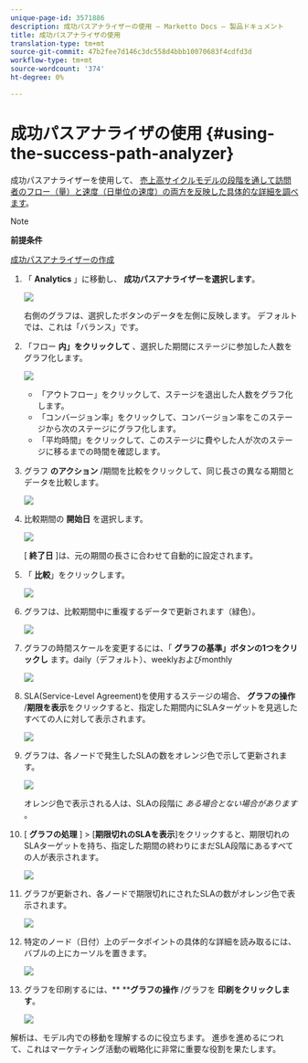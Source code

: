 ```yaml
---
unique-page-id: 3571886
description: 成功パスアナライザーの使用 — Marketto Docs — 製品ドキュメント
title: 成功パスアナライザの使用
translation-type: tm+mt
source-git-commit: 47b2fee7d146c3dc558d4bbb10070683f4cdfd3d
workflow-type: tm+mt
source-wordcount: '374'
ht-degree: 0%

---
```



# 成功パスアナライザの使用 {#using-the-success-path-analyzer}

成功パスアナライザーを使用して、 [売上高サイクルモデルの段階を通して訪問者のフロー（量）と速度（日単位の速度）の両方を反映した具体的な詳細を調べます](understanding-revenue-models.md)。

>[!NOTE]
>
>**前提条件**
>
>[成功パスアナライザーの作成](create-a-success-path-analyzer.md)

1. 「 **Analytics** 」に移動し、 **成功パスアナライザーを選択します**。

   ![](assets/image2015-6-12-17-3a23-3a53.png)

   右側のグラフは、選択したボタンのデータを左側に反映します。 デフォルトでは、これは「バランス」です。

1. 「フロー **内」をクリックして** 、選択した期間にステージに参加した人数をグラフ化します。

   ![](assets/image2015-6-12-17-3a30-3a52.png)

   * 「アウトフロー」をクリックして、ステージを退出した人数をグラフ化します。
   * 「コンバージョン率」をクリックして、コンバージョン率をこのステージから次のステージにグラフ化します。
   * 「平均時間」をクリックして、このステージに費やした人が次のステージに移るまでの時間を確認します。

1. グラフ **のアクション** /期間を比較をクリックして、同じ長さの異なる期間とデータを比較します。

   ![](assets/image2015-6-12-17-3a39-3a15.png)

1. 比較期間の **開始日** を選択します。

   ![](assets/image2015-6-12-17-3a43-3a49.png)

   [ **終了日** ]は、元の期間の長さに合わせて自動的に設定されます。

1. 「 **比較**」をクリックします。

   ![](assets/image2015-6-12-17-3a44-3a8.png)

1. グラフは、比較期間中に重複するデータで更新されます（緑色）。

   ![](assets/image2015-6-12-17-3a46-3a16.png)

1. グラフの時間スケールを変更するには、「 **グラフの基準」ボタンの1つをクリックし** ます。daily（デフォルト）、weeklyおよびmonthly

   ![](assets/image2015-6-12-17-3a46-3a55.png)

1. SLA(Service-Level Agreement)を使用するステージの場合、 **グラフの操作** /**期限を表示**をクリックすると、指定した期間内にSLAターゲットを見逃したすべての人に対して表示されます。

   ![](assets/image2015-6-12-17-3a49-3a23.png)

1. グラフは、各ノードで発生したSLAの数をオレンジ色で示して更新されます。

   ![](assets/image2015-6-12-17-3a50-3a16.png)

   オレンジ色で表示される人は、SLAの段階に *ある場合とない場合があります* 。

1. [ **グラフの処理** ] > [**期限切れのSLAを表示**]をクリックすると、期限切れのSLAターゲットを持ち、指定した期間の終わりにまだSLA段階にあるすべての人が表示されます。

   ![](assets/image2015-6-12-17-3a51-3a39.png)

1. グラフが更新され、各ノードで期限切れにされたSLAの数がオレンジ色で表示されます。

   ![](assets/image2015-6-12-17-3a52-3a17.png)

1. 特定のノード（日付）上のデータポイントの具体的な詳細を読み取るには、バブルの上にカーソルを置きます。

   ![](assets/image2015-6-12-17-3a52-3a49.png)

1. グラフを印刷するには、** ****グラフの操作** /グラフを **印刷をクリックします**。

   ![](assets/image2015-6-12-17-3a53-3a34.png)

解析は、モデル内での移動を理解するのに役立ちます。 進歩を進めるにつれて、これはマーケティング活動の戦略化に非常に重要な役割を果たします。
